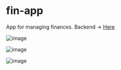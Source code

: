 # fin-app
App for managing finances.
Backend -> [Here](https://github.com/MatijaNovosel/fin-app-backend)

![image](https://user-images.githubusercontent.com/36193643/118352747-59ec9a00-b563-11eb-8da2-7999913b3ff6.png)

![image](https://user-images.githubusercontent.com/36193643/118352818-c49dd580-b563-11eb-9764-68bd77609d50.png)

![image](https://user-images.githubusercontent.com/36193643/118352839-f1ea8380-b563-11eb-821b-1802476ef637.png)
